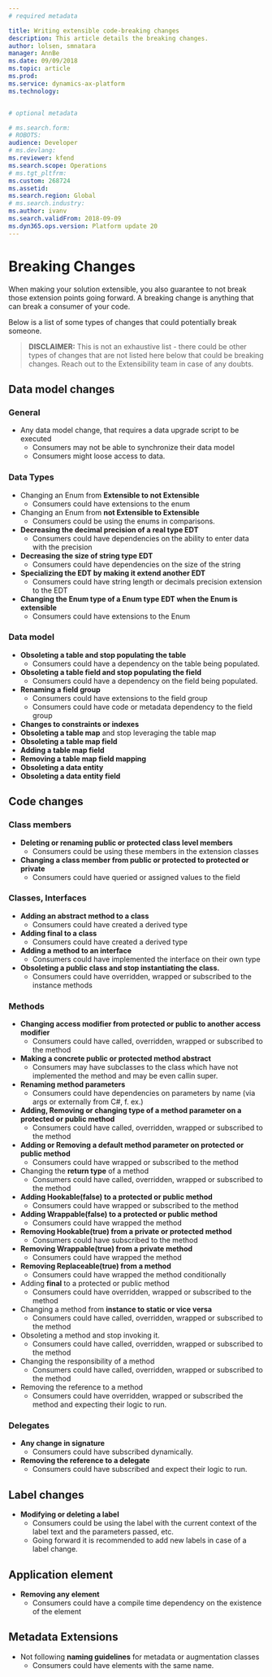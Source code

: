 ```yaml
---
# required metadata

title: Writing extensible code-breaking changes
description: This article details the breaking changes.
author: lolsen, smnatara
manager: AnnBe
ms.date: 09/09/2018
ms.topic: article
ms.prod: 
ms.service: dynamics-ax-platform
ms.technology: 


# optional metadata

# ms.search.form: 
# ROBOTS: 
audience: Developer
# ms.devlang: 
ms.reviewer: kfend
ms.search.scope: Operations
# ms.tgt_pltfrm: 
ms.custom: 268724
ms.assetid: 
ms.search.region: Global
# ms.search.industry: 
ms.author: ivanv
ms.search.validFrom: 2018-09-09
ms.dyn365.ops.version: Platform update 20
---
```


# Breaking Changes

When making your solution extensible, you also guarantee to not break those extension points going forward. A breaking change is anything that can break a consumer of your code.

Below is a list of some types of changes that could potentially break someone. 

>**DISCLAIMER:** This is not an exhaustive list - there could be other types of changes that are not listed here below that could be breaking changes. Reach out to the Extensibility team in case of any doubts.

## Data model changes

### General
+ Any data model change, that requires a data upgrade script to be executed
	- Consumers may not be able to synchronize their data model
	- Consumers might loose access to data.
  
### Data Types
  + Changing an Enum from **Extensible to not Extensible**
    - Consumers could have extensions to the enum
  + Changing an Enum from **not Extensible to Extensible**
    - Consumers could be using the enums in comparisons.
  + **Decreasing the decimal precision of a real type EDT**
  	- Consumers could have dependencies on the ability to enter data with the precision
  + **Decreasing the size of string type EDT**
    - Consumers could have dependencies on the size of the string
+ **Specializing the EDT by making it extend another EDT**
	- Consumers could have string length or decimals precision extension to the EDT
+ **Changing the Enum type of a Enum type EDT when the Enum is extensible** 
	- Consumers could have extensions to the Enum
 
### Data model
+ **Obsoleting a table and stop populating the table**
	- Consumers could have a dependency on the table being populated.
+ **Obsoleting a table field and stop populating the field**
	- Consumers could have a dependency on the field being populated.
+ **Renaming a field group**
	- Consumers could have extensions to the field group
	- Consumers could have code or metadata dependency to the field group
+ **Changes to constraints or indexes**
+ **Obsoleting a table map** and stop leveraging the table map
+ **Obsoleting a table map field**
+ **Adding a table map field**
+ **Removing a table map field mapping**
+ **Obsoleting a data entity**
+ **Obsoleting a data entity field**

## Code changes
### Class members
+ **Deleting or renaming public or protected class level members**
	- Consumers could be using these members in the extension classes
+ **Changing a class member from public or protected to protected or private**
	- Consumers could have queried or assigned values to the field
  
### Classes, Interfaces
+ **Adding an abstract method to a class**
	- Consumers could have created a derived type
+ **Adding final to a class**
	- Consumers could have created a derived type
+ **Adding a method to an interface**
	- Consumers could have implemented the interface on their own type
+ **Obsoleting a public class and stop instantiating the class.**
	- Consumers could have overridden, wrapped or subscribed to the instance methods

### Methods
+ **Changing access modifier from protected or public to another access modifier**
	- Consumers could have called, overridden, wrapped or subscribed to the method
+ **Making a concrete public or protected method abstract**
	- Consumers may have subclasses to the class which have not implemented the method and may be even callin super.
+ **Renaming method parameters**
	- Consumers could have dependencies on parameters by name (via args or externally from C#, f. ex.)
+ **Adding, Removing or changing type of a method parameter on a protected or public method**
	- Consumers could have called, overridden, wrapped or subscribed to the method
+ **Adding or Removing a default method parameter on protected or public method**
	- Consumers could have wrapped or subscribed to the method
+ Changing the **return type** of a method
	- Consumers could have called, overridden, wrapped or subscribed to the method
+ **Adding Hookable(false) to a protected or public method**
	- Consumers could have wrapped or subscribed to the method
+ **Adding Wrappable(false) to a protected or public method**
	- Consumers could have wrapped the method
+ **Removing Hookable(true) from a private or protected method**
	- Consumers could have subscribed to the method
+ **Removing Wrappable(true) from a private method**
	- Consumers could have wrapped the method
+ **Removing Replaceable(true) from a method**
	- Consumers could have wrapped the method conditionally
+ Adding **final** to a protected or public method
	- Consumers could have overridden, wrapped or subscribed to the method
+ Changing a method from **instance to static or vice versa**
	- Consumers could have called, overridden, wrapped or subscribed to the method
+ Obsoleting a method and stop invoking it.
	- Consumers could have called, overridden, wrapped or subscribed to the method
+ Changing the responsibility of a method
	- Consumers could have called, overridden, wrapped or subscribed to the method
+ Removing the reference to a method
	- Consumers could have overridden, wrapped or subscribed the method and expecting their logic to run.

### Delegates
+ **Any change in signature**
	- Consumers could have subscribed dynamically.
+ **Removing the reference to a delegate**
	-  Consumers could have subscribed and expect their logic to run.

## Label changes
+ **Modifying or deleting a label**
	- Consumers could be using the label with the current context of the label text and the parameters passed, etc.
	- Going forward it is recommended to add new labels in case of a label change.

## Application element
+ **Removing any element**
	- Consumers could have a compile time dependency on the existence of the element
	 
## Metadata Extensions
+ Not following **naming guidelines** for metadata or augmentation classes
	- Consumers could have elements with the same name.
 

